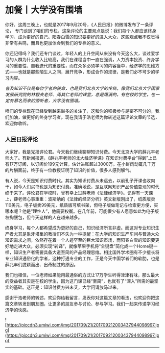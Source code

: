 # 加餐丨大学没有围墙

你好，这周三晚上，也就是2017年9月20号，《人民日报》的微博发布了一条评论， 专门谈到了咱们的专栏，这条评论的主要观点是说：我们每个人都应该终身学习，成为更好的自己。阳春白雪的知识要更好的进入大众，这些观点我不仅觉得非常有共鸣，而且也更加体会到我们的专栏的意义。

你还记得吗？我们还专门谈过，年轻人的上升空间从来没有今天这么大，谈过爱学习的人群为什么收入比较高，我们在课程当中一直在强调，人力资本投资、终身学习的重要性、自我迭代的重要性，而在众多必须学习的内容当中，经济学的思维方式——也就是那些陌生人之间，展开竞争，形成合作的规律，是我们必不可少的学习内容。

 *普及知识不仅是每位学者的使命，也是我们北京大学的传统，像我们北京大学国家发展研究院的林毅夫老师、周其仁老师的课堂，总是爆满的，有在校的学生，也一定有慕名而来的旁听者，大学没有围墙。*

咱们的专栏现在已经受到越来越多的关注了，这和你的积极参与是密不可分的，我们加油，做更好的终身学习者。现在我请于浩老师为你转述这篇评论文章的节选，欢迎你收听。

## `人民日报评论`

大家好，我是党报评论君。今天我们继续聊聊知识付费。今天北京大学的薛兆丰老师火了。有新闻报道，《薛兆丰老师的北大经济学课》在知识付费平台“得到”上已有17万订阅，以订阅价199元计算，估计进账超过3000万。在小鲜肉动辄几千万的片酬面前，终于有一位教授证明了知识的价值，很多人感到解气。

有人说，今天是知识付费时代。其实为知识付费从未远去，以前孔子开课也收肉干，如今人们买书也是为知识付费。准确地说，是互联网知识产品价值变现的时代终于来了。评论君在学校时，曾有幸上过薛老师《法律经济学》。记得有一天课上，薛老师心事重重：波斯纳的《法律的经济分析》英文新版刚出了，纸质版卖110美元，电子版卖99美元，纸质版可填书架，但电子版做笔记与检索更方便，买哪本呢？他是“理性人”，他需要权衡。在几年前，可能很少有人愿意如此为电子版权掏腰包，但今天这样的人在越来越多。

终身学习，每个人都希望成为更好的自己，知识经济所言非虚。而这对专业知识生产者尤其是象牙塔里的教授们不失为一种提醒：在大学的知识生产车间与普通大众知识需求之间，依然存在着一个人迹罕至的巨大知识市场，而阳春白雪的知识要更好地走进大众，必须实现“转译”，就像苹果手机将“全键盘”简化成一个Home键一样，知识生产者需要具备大道至简的产品经理思维。相比国外学术圈有不少擅长将专业知识通俗化的学者，这种打通专业的工作，正是今天中国学者们的软肋，也是薛兆丰们脱颖而出、出奇制胜的原因。

我们也相信，一位老师如果能用最通俗的方式让17万学生听得津津有味，那么最大的受益者其实是在校的学生，因为这门课已经“至简”，也就有了“深入”所需的最坚实的基础。这正是：知识付费方兴未艾，大学问请放马过来。

感谢于浩老师的转述，欢迎你给我留言，发表你对这篇文章的看法，也欢迎你把这篇文章转发到朋友圈，让更多的朋友参与讨论、参与学习。我们一起来传递学习经济学的快感。

![https://piccdn3.umiwi.com/img/201709/21/201709212003437944098997.jpg](https://piccdn3.umiwi.com/img/201709/21/201709212003437944098997.jpg)

---
